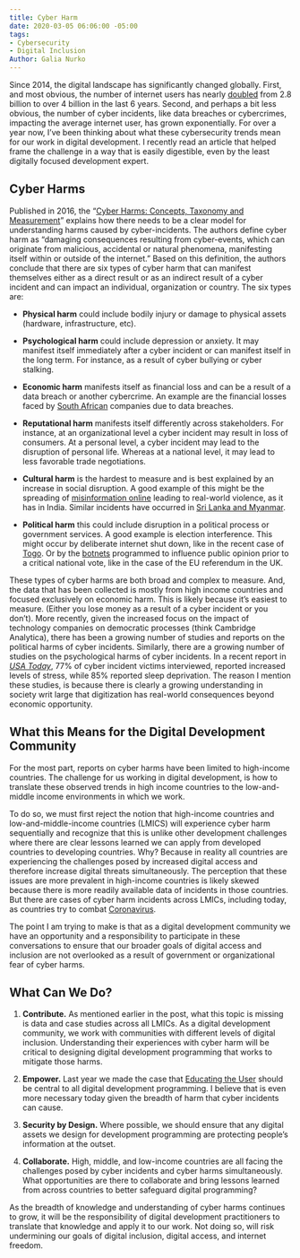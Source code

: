 ```yaml
---
title: Cyber Harm
date: 2020-03-05 06:06:00 -05:00
tags:
- Cybersecurity
- Digital Inclusion
Author: Galia Nurko
---
```


Since 2014, the digital landscape has significantly changed globally. First, and most obvious, the number of internet users has nearly [doubled](https://www.statista.com/statistics/273018/number-of-internet-users-worldwide/) from 2.8 billion to over 4 billion in the last 6 years. Second, and perhaps a bit less obvious, the number of cyber incidents, like data breaches or cybercrimes, impacting the average internet user, has grown exponentially. For over a year now, I’ve been thinking about what these cybersecurity trends mean for our work in digital development. I recently read an article that helped frame the challenge in a way that is easily digestible, even by the least digitally focused development expert.

<!--more-->

## Cyber Harms

Published in 2016, the “[Cyber Harms: Concepts, Taxonomy and Measurement](https://www.researchgate.net/profile/Paul_Cornish2/publication/315459761_Cyber_Harm_Concepts_Taxonomy_and_Measurement/links/5a97d8f9aca27214056bd63f/Cyber-Harm-Concepts-Taxonomy-and-Measurement.pdf)” explains how there needs to be a clear model for understanding harms caused by cyber-incidents. The authors define cyber harm as “damaging consequences resulting from cyber-events, which can originate from malicious, accidental or natural phenomena, manifesting itself within or outside of the internet.” Based on this definition, the authors conclude that there are six types of cyber harm that can manifest themselves either as a direct result or as an indirect result of a cyber incident and can impact an individual, organization or country. The six types are:

* **Physical harm** could include bodily injury or damage to physical assets (hardware, infrastructure, etc).

* **Psychological harm** could include depression or anxiety. It may manifest itself immediately after a cyber incident or can manifest itself in the long term. For instance, as a result of cyber bullying or cyber stalking.

* **Economic harm** manifests itself as financial loss and can be a result of a data breach or another cybercrime. An example are the financial losses faced by [South African](https://www.itweb.co.za/content/KPNG8v8d3W8v4mwD) companies due to data breaches.

* **Reputational harm** manifests itself differently across stakeholders. For instance, at an organizational level a cyber incident may result in loss of consumers. At a personal level, a cyber incident may lead to the disruption of personal life. Whereas at a national level, it may lead to less favorable trade negotiations.

* **Cultural harm** is the hardest to measure and is best explained by an increase in social disruption. A good example of this might be the spreading of [misinformation online](https://www.washingtonpost.com/politics/2020/02/21/how-misinformation-whatsapp-led-deathly-mob-lynching-india/) leading to real-world violence, as it has in India. Similar incidents have occurred in [Sri Lanka and Myanmar](https://www.nytimes.com/2018/07/18/technology/facebook-to-remove-misinformation-that-leads-to-violence.html).

* **Political harm** this could include disruption in a political process or government services. A good example is election interference. This might occur by deliberate internet shut down, like in the recent case of [Togo](https://www.mfwa.org/togo-election-pass-safety-of-journalists-test-fails-that-of-internet-rights/). Or by the [botnets](https://www.theguardian.com/commentisfree/2017/apr/17/brexit-voter-manipulation-eu-referendum-social-media) programmed to influence public opinion prior to a critical national vote, like in the case of the EU referendum in the UK.

These types of cyber harms are both broad and complex to measure. And, the data that has been collected is mostly from high income countries and focused exclusively on economic harm. This is likely because it’s easiest to measure. (Either you lose money as a result of a cyber incident or you don’t). More recently, given the increased focus on the impact of technology companies on democratic processes (think Cambridge Analytica), there has been a growing number of studies and reports on the political harms of cyber incidents. Similarly, there are a growing number of studies on the psychological harms of cyber incidents. In a recent report in *[USA Today](https://www.usatoday.com/story/tech/conferences/2020/02/21/data-breach-tips-mental-health-toll-depression-anxiety/4763823002/)*, 77% of cyber incident victims interviewed, reported increased levels of stress, while 85% reported sleep deprivation. The reason I mention these studies, is because there is clearly a growing understanding in society writ large that digitization has real-world consequences beyond economic opportunity.

## What this Means for the Digital Development Community

For the most part, reports on cyber harms have been limited to high-income countries. The challenge for us working in digital development, is how to translate these observed trends in high income countries to the low-and-middle income environments in which we work.

To do so, we must first reject the notion that high-income countries and low-and-middle-income countries (LMICS) will experience cyber harm sequentially and recognize that this is unlike other development challenges where there are clear lessons learned we can apply from developed countries to developing countries. Why? Because in reality all countries are experiencing the challenges posed by increased digital access and therefore increase digital threats simultaneously. The perception that these issues are more prevalent in high-income countries is likely skewed because there is more readily available data of incidents in those countries. But there are cases of cyber harm incidents across LMICs, including today, as countries try to combat [Coronavirus](https://www.washingtonpost.com/technology/2020/03/02/whatsapp-coronavirus-misinformation/).

The point I am trying to make is that as a digital development community we have an opportunity and a responsibility to participate in these conversations to ensure that our broader goals of digital access and inclusion are not overlooked as a result of government or organizational fear of cyber harms.

## What Can We Do?

1. **Contribute.** As mentioned earlier in the post, what this topic is missing is data and case studies across all LMICs. As a digital development community, we work with communities with different levels of digital inclusion. Understanding their experiences with cyber harm will be critical to designing digital development programming that works to mitigate those harms.

2. **Empower.** Last year we made the case that [Educating the User](https://dai-global-digital.com/the-missing-digital-principle-educate-the-user.html) should be central to all digital development programming. I believe that is even more necessary today given the breadth of harm that cyber incidents can cause.

3. **Security by Design.** Where possible, we should ensure that any digital assets we design for development programming are protecting people’s information at the outset.

4. **Collaborate.** High, middle, and low-income countries are all facing the challenges posed by cyber incidents and cyber harms simultaneously. What opportunities are there to collaborate and bring lessons learned from across countries to better safeguard digital programming?

As the breadth of knowledge and understanding of cyber harms continues to grow, it will be the responsibility of digital development practitioners to translate that knowledge and apply it to our work. Not doing so, will risk undermining our goals of digital inclusion, digital access, and internet freedom.